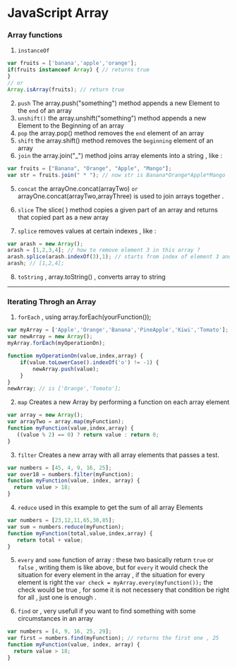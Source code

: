 # JavaScript Array

### Array functions
1. `instanceOf`
```javascript
var fruits = ['banana','apple','orange'];
if(fruits instanceof Array) { // returns true
}
// or
Array.isArray(fruits); // return true
```

2. `push` The array.push("something") method appends a new Element to the `end` of an array
2. `unshift()` the array.unshift("something") method appends a new Element to the Beginning of an array
3. `pop` the array.pop() method removes the `end` element of an array
3. `shift` the array.shift() method removes the `beginning` element of an array
4. `join` the array.join("_") method joins array elements into a string , like :
```javascript
var fruits = ["Banana", "Orange", "Apple", "Mango"];
var str = fruits.join(" * "); // now str is Banana*Orange*Apple*Mango
```

5. `concat` the arrayOne.concat(arrayTwo) `or` arrayOne.concat(arrayTwo,arrayThree) is used to join arrays together .

6.  `slice` The slice( ) method copies a given part of an array and returns that copied part as a new array

7. `splice` removes values at certain indexes , like :
```javascript
var arash = new Array();
arash = [1,2,3,4]; // how to remove element 3 in this array ?
arash.splice(arash.indexOf(3),1); // starts from index of element 3 and cuts one !
arash; // [1,2,4];
```

8. `toString` , array.toString() , converts array to string

---

### Iterating Throgh an Array
1. `forEach` , using array.forEach(yourFunction());
```javascript
var myArray = ['Apple','Orange','Banana','PineApple','Kiwi','Tomato'];
var newArray = new Array();
myArray.forEach(myOperationOn);

function myOperationOn(value,index,array) {
    if(value.toLowerCase().indexOf('o') != -1) {
        newArray.push(value);
    }
}
newArray; // is ['Orange','Tomato'];
```

2. `map` Creates a new Array by performing a function on each array element
```javascript
var array = new Array();
var arrayTwo = array.map(myFunction);
function myFunction(value,index,array) {
   ((value % 2) == 0) ? return value : return 0;
}
```

3. `filter` Creates a new array with all array elements that passes a test.
```javascript
var numbers = [45, 4, 9, 16, 25];
var over18 = numbers.filter(myFunction);
function myFunction(value, index, array) {
  return value > 18;
}
```

4. `reduce` used in this example to get the sum of all array Elements
```javascript
var numbers = [23,12,11,65,30,85];
var sum = numbers.reduce(myFunction);
function myFunction(total,value,index,array) {
   return total + value;
}
```

5. `every` and `some` function of array : these two basically return `true` or `false` , writing them is like above, but for `every` it would check the situation for every element in the array , if the situation for every element is right the `var check = myArray.every(myfunction());` the check would be true , for some it is not necessery that condition be right for all , just one is enough .

6. `find`  or  , very usefull if you want to find something with some circumstances in an array
```javascript
var numbers = [4, 9, 16, 25, 29];
var first = numbers.find(myFunction); // returns the first one , 25
function myFunction(value, index, array) {
  return value > 18;
}
```
















